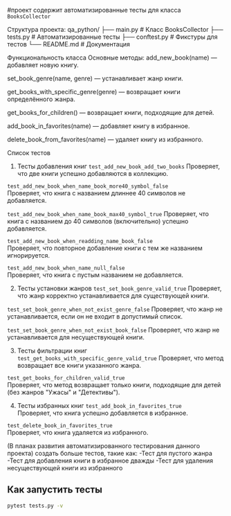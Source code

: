 #проект содержит автоматизированные тесты для класса `BooksCollector`

Cтруктура проекта:
qa_python/
├── main.py          # Класс BooksCollector
├── tests.py         # Автоматизированные тесты
├── conftest.py      # Фикстуры для тестов
└── README.md        # Документация

Функциональность класса
Основные методы:
add_new_book(name) — добавляет новую книгу.

set_book_genre(name, genre) — устанавливает жанр книги.

get_books_with_specific_genre(genre) — возвращает книги определённого жанра.

get_books_for_children() — возвращает книги, подходящие для детей.

add_book_in_favorites(name) — добавляет книгу в избранное.

delete_book_from_favorites(name) — удаляет книгу из избранного.



Список тестов

1. Тесты добавления книг
`test_add_new_book_add_two_books` 
  Проверяет, что две книги успешно добавляются в коллекцию.

`test_add_new_book_when_name_book_more40_symbol_false`  
  Проверяет, что книга с названием длиннее 40 символов не добавляется.

`test_add_new_book_when_name_book_max40_symbol_true`
  Проверяет, что книга с названием до 40 символов (включительно) успешно добавляется.

`test_add_new_book_when_readding_name_book_false`  
  Проверяет, что повторное добавление книги с тем же названием игнорируется.

`test_add_new_book_when_name_null_false`  
  Проверяет, что книга с пустым названием не добавляется.


2. Тесты установки жанров
`test_set_book_genre_valid_true` 
  Проверяет, что жанр корректно устанавливается для существующей книги.

`test_set_book_genre_when_not_exist_genre_false` 
  Проверяет, что жанр не устанавливается, если он не входит в допустимый список.

`test_set_book_genre_when_not_exist_book_false` 
  Проверяет, что жанр не устанавливается для несуществующей книги.


3. Тесты фильтрации книг
`test_get_books_with_specific_genre_valid_true` 
  Проверяет, что метод возвращает все книги указанного жанра.

`test_get_books_for_children_valid_true`  
  Проверяет, что метод возвращает только книги, подходящие для детей (без жанров "Ужасы" и "Детективы").


4. Тесты избранных книг
`test_add_book_in_favorites_true`  
  Проверяет, что книга успешно добавляется в избранное.

`test_delete_book_in_favorites_true`  
  Проверяет, что книга удаляется из избранного.

(В планах развития автоматизированного тестирования данного проекта) создать больше тестов, такие как:
-Тест для пустого жанра
-Тест для добавления книги в избранное дважды
-Тест для удаления несуществующей книги из избранного

## **Как запустить тесты**
```bash
pytest tests.py -v